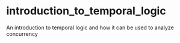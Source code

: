 # introduction_to_temporal_logic
An introduction to temporal logic and how it can be used to analyze concurrency
